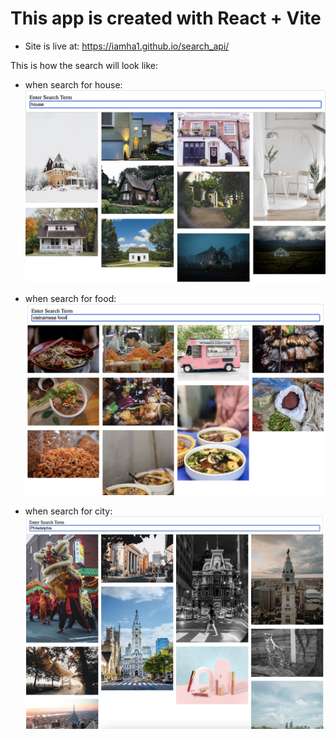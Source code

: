 # This app is created with React + Vite

- Site is live at: https://iamha1.github.io/search_api/

This is how the search will look like:

* when search for house:
![house](https://github.com/iamha1/search_api/blob/ee897861d6487178363d0c12177509e2009d1169/public/Screenshot%202024-08-15%20at%2022.21.39.png?raw=true)

* when search for food: 
![food](https://github.com/iamha1/search_api/blob/ee897861d6487178363d0c12177509e2009d1169/public/Screenshot%202024-08-15%20at%2022.22.23.png?raw=true)

* when search for city: 
![city](https://github.com/iamha1/search_api/blob/main/public/Screenshot%202024-08-17%20at%2009.04.24.png)

